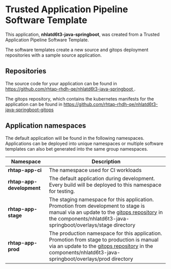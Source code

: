 # Trusted Application Pipeline Software Template

This application, **nhlatd6t3-java-springboot**, was created from a Trusted Application Pipeline Software Template.

The software templates create a new source and gitops deployment repositories with a sample source application. 

## Repositories

The source code for your application can be found in [https://github.com/rhtap-rhdh-qe/nhlatd6t3-java-springboot ](https://github.com/rhtap-rhdh-qe/nhlatd6t3-java-springboot ).
 
The gitops repository, which contains the kubernetes manifests for the application can be found in 
[https://github.com/rhtap-rhdh-qe/nhlatd6t3-java-springboot-gitops ](https://github.com/rhtap-rhdh-qe/nhlatd6t3-java-springboot-gitops ) 

## Application namespaces 

The default application will be found in the following namespaces. Applications can be deployed into unique namespaces or multiple software templates can also bet generated into the same group namespaces.  

|  Namespace   |  Description   |  
| -------- | -------- |
| **rhtap-app-ci** | The namespace used for CI workloads |
| **rhtap-app-development** | The default application during development. Every build will be deployed to this namespace for testing. |
| **rhtap-app-stage** | The staging namespace for this application. Promotion from development to stage is manual via an update to the [gitops repository](https://github.com/rhtap-rhdh-qe/nhlatd6t3-java-springboot-gitops ) in the components/nhlatd6t3-java-springboot/overlays/stage directory |
| **rhtap-app-prod** | The production namespace for this application. Promotion from stage to production is manual via an update to the [gitops repository](https://github.com/rhtap-rhdh-qe/nhlatd6t3-java-springboot-gitops ) in the components/nhlatd6t3-java-springboot/overlays/prod directory |